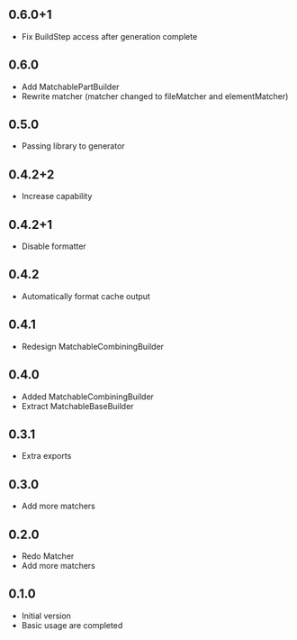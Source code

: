 ## 0.6.0+1
- Fix BuildStep access after generation complete

## 0.6.0
- Add MatchablePartBuilder
- Rewrite matcher (matcher changed to fileMatcher and elementMatcher)

## 0.5.0
- Passing library to generator

## 0.4.2+2
- Increase capability

## 0.4.2+1
- Disable formatter

## 0.4.2
- Automatically format cache output

## 0.4.1
- Redesign MatchableCombiningBuilder

## 0.4.0
- Added MatchableCombiningBuilder
- Extract MatchableBaseBuilder

## 0.3.1
- Extra exports

## 0.3.0
- Add more matchers

## 0.2.0
- Redo Matcher
- Add more matchers

## 0.1.0
- Initial version
- Basic usage are completed
